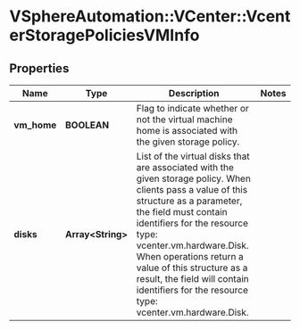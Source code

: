 # VSphereAutomation::VCenter::VcenterStoragePoliciesVMInfo

## Properties
Name | Type | Description | Notes
------------ | ------------- | ------------- | -------------
**vm_home** | **BOOLEAN** | Flag to indicate whether or not the virtual machine home is associated with the given storage policy. | 
**disks** | **Array&lt;String&gt;** | List of the virtual disks that are associated with the given storage policy. When clients pass a value of this structure as a parameter, the field must contain identifiers for the resource type: vcenter.vm.hardware.Disk. When operations return a value of this structure as a result, the field will contain identifiers for the resource type: vcenter.vm.hardware.Disk. | 


